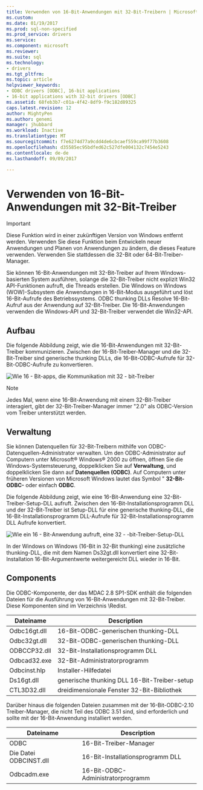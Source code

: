 ```yaml
---
title: Verwenden von 16-Bit-Anwendungen mit 32-Bit-Treibern | Microsoft Docs
ms.custom: 
ms.date: 01/19/2017
ms.prod: sql-non-specified
ms.prod_service: drivers
ms.service: 
ms.component: microsoft
ms.reviewer: 
ms.suite: sql
ms.technology:
- drivers
ms.tgt_pltfrm: 
ms.topic: article
helpviewer_keywords:
- ODBC drivers [ODBC], 16-bit applications
- 16-bit applications with 32-bit drivers [ODBC]
ms.assetid: 68feb3b7-c01a-4f42-8df9-f9c182d89325
caps.latest.revision: 12
author: MightyPen
ms.author: genemi
manager: jhubbard
ms.workload: Inactive
ms.translationtype: MT
ms.sourcegitcommit: f7e6274d77a9cdd4de6cbcaef559ca99f77b3608
ms.openlocfilehash: d35585ec95bdfed62c527dfe004132c7454e5243
ms.contentlocale: de-de
ms.lasthandoff: 09/09/2017

---
```

# <a name="using-16-bit-applications-with-32-bit-drivers"></a>Verwenden von 16-Bit-Anwendungen mit 32-Bit-Treiber
> [!IMPORTANT]  
>  Diese Funktion wird in einer zukünftigen Version von Windows entfernt werden. Verwenden Sie diese Funktion beim Entwickeln neuer Anwendungen und Planen von Anwendungen zu ändern, die dieses Feature verwenden. Verwenden Sie stattdessen die 32-Bit oder 64-Bit-Treiber-Manager.  
  
 Sie können 16-Bit-Anwendungen mit 32-Bit-Treiber auf Ihrem Windows-basierten System ausführen, solange die 32-Bit-Treiber nicht explizit Win32 API-Funktionen aufruft, die Threads erstellen. Die Windows on Windows (WOW)-Subsystem die Anwendungen in 16-Bit-Modus ausgeführt und löst 16-Bit-Aufrufe des Betriebssystems. ODBC thunking DLLs Resolve 16-Bit-Aufruf aus der Anwendung auf 32-Bit-Treiber. Die 16-Bit-Anwendungen verwenden die Windows-API und 32-Bit-Treiber verwendet die Win32-API.  
  
## <a name="architecture"></a>Aufbau  
 Die folgende Abbildung zeigt, wie die 16-Bit-Anwendungen mit 32-Bit-Treiber kommunizieren. Zwischen der 16-Bit-Treiber-Manager und die 32-Bit-Treiber sind generische thunking DLLs, die 16-Bit-ODBC-Aufrufe für 32-Bit-ODBC-Aufrufe zu konvertieren.  
  
 ![Wie 16 &#45; Bit-apps, die Kommunikation mit 32 &#45; bit-Treiber](../../odbc/microsoft/media/sdka2.gif "sdka2")  
  
> [!NOTE]  
>  Jedes Mal, wenn eine 16-Bit-Anwendung mit einem 32-Bit-Treiber interagiert, gibt der 32-Bit-Treiber-Manager immer "2.0" als ODBC-Version vom Treiber unterstützt werden.  
  
## <a name="administration"></a>Verwaltung  
 Sie können Datenquellen für 32-Bit-Treibern mithilfe von ODBC-Datenquellen-Administrator verwalten. Um den ODBC-Administrator auf Computern unter Microsoft® Windows® 2000 zu öffnen, öffnen Sie die Windows-Systemsteuerung, doppelklicken Sie auf **Verwaltung**, und doppelklicken Sie dann auf **Datenquellen (ODBC)**. Auf Computern unter früheren Versionen von Microsoft Windows lautet das Symbol " **32-Bit-ODBC-** oder einfach **ODBC**.  
  
 Die folgende Abbildung zeigt, wie eine 16-Bit-Anwendung eine 32-Bit-Treiber-Setup-DLL aufruft. Zwischen den 16-Bit-Installationsprogramm DLL und der 32-Bit-Treiber ist Setup-DLL für eine generische thunking-DLL, die 16-Bit-Installationsprogramm DLL-Aufrufe für 32-Bit-Installationsprogramm DLL Aufrufe konvertiert.  
  
 ![Wie ein 16 &#45; Bit-Anwendung aufruft, eine 32 &#45; -bit-Treiber-Setup-DLL](../../odbc/microsoft/media/sdka3.gif "sdka3")  
  
 In der Windows on Windows (16-Bit in 32-Bit thunking) eine zusätzliche thunking-DLL, die mit dem Namen Ds32gt.dll konvertiert eine 32-Bit-Installation 16-Bit-Argumentwerte weitergereicht DLL wieder in 16-Bit.  
  
## <a name="components"></a>Components  
 Die ODBC-Komponente, der das MDAC 2.8 SP1-SDK enthält die folgenden Dateien für die Ausführung von 16-Bit-Anwendungen mit 32-Bit-Treiber. Diese Komponenten sind im Verzeichnis \Redist.  
  
|Dateiname|Description|  
|---------------|-----------------|  
|Odbc16gt.dll|16-Bit-ODBC-generischen thunking-DLL|  
|Odbc32gt.dll|32-Bit-ODBC-generischen thunking-DLL|  
|ODBCCP32.dll|32-Bit-Installationsprogramm DLL|  
|Odbcad32.exe|32-Bit-Administratorprogramm|  
|Odbcinst.hlp|Installer-Hilfedatei|  
|Ds16gt.dll|generische thunking DLL 16-Bit-Treiber-setup|  
|CTL3D32.dll|dreidimensionale Fenster 32-Bit-Bibliothek|  
  
 Darüber hinaus die folgenden Dateien zusammen mit der 16-Bit-ODBC-2.10 Treiber-Manager, die nicht Teil des ODBC 3.51 sind, sind erforderlich und sollte mit der 16-Bit-Anwendung installiert werden.  
  
|Dateiname|Description|  
|---------------|-----------------|  
|ODBC|16-Bit-Treiber-Manager|  
|Die Datei ODBCINST.dll|16-Bit-Installationsprogramm DLL|  
|Odbcadm.exe|16-Bit-ODBC-Administratorprogramm|

